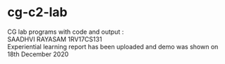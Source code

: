 # cg-c2-lab
CG lab programs with code and output :  
SAADHVI RAYASAM 1RV17CS131  
Experiential learning report has been uploaded and demo was shown on 18th December 2020

